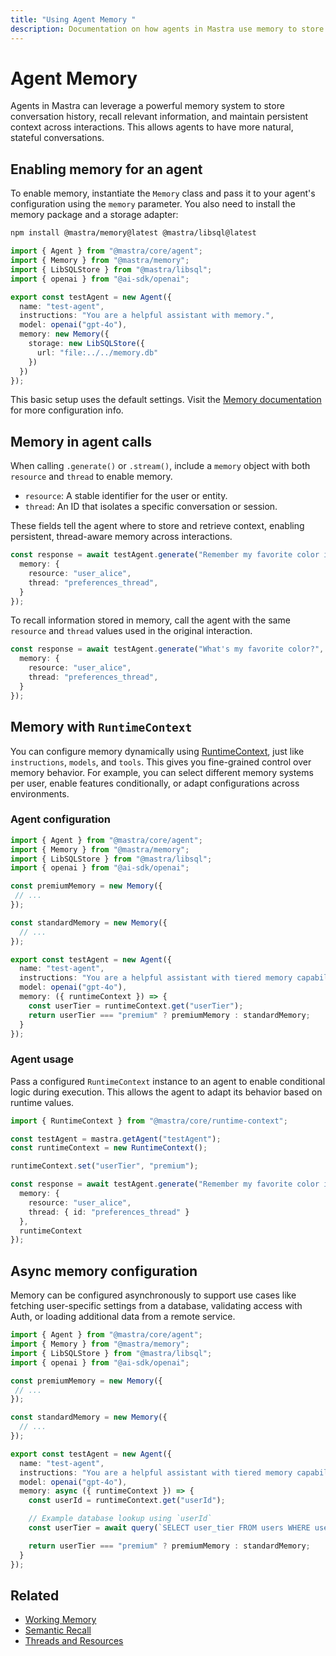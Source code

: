 ```yaml
---
title: "Using Agent Memory "
description: Documentation on how agents in Mastra use memory to store conversation history and contextual information.
---
```


# Agent Memory

Agents in Mastra can leverage a powerful memory system to store conversation history, recall relevant information, and maintain persistent context across interactions. This allows agents to have more natural, stateful conversations.

## Enabling memory for an agent

To enable memory, instantiate the `Memory` class and pass it to your agent's configuration using the `memory` parameter. You also need to install the memory package and a storage adapter:

```bash npm2yarn copy
npm install @mastra/memory@latest @mastra/libsql@latest
```

```typescript {2-3, 10-14} filename="src/mastra/agents/test-agent.ts" showLineNumbers copy
import { Agent } from "@mastra/core/agent";
import { Memory } from "@mastra/memory";
import { LibSQLStore } from "@mastra/libsql";
import { openai } from "@ai-sdk/openai";

export const testAgent = new Agent({
  name: "test-agent",
  instructions: "You are a helpful assistant with memory.",
  model: openai("gpt-4o"),
  memory: new Memory({
    storage: new LibSQLStore({
      url: "file:../../memory.db"
    })
  })
});
```

This basic setup uses the default settings. Visit the [Memory documentation](../memory/overview.md) for more configuration info.

## Memory in agent calls

When calling `.generate()` or `.stream()`, include a `memory` object with both `resource` and `thread` to enable memory.

- `resource`: A stable identifier for the user or entity.
- `thread`: An ID that isolates a specific conversation or session.

These fields tell the agent where to store and retrieve context, enabling persistent, thread-aware memory across interactions.

```typescript {3-4}
const response = await testAgent.generate("Remember my favorite color is blue.", {
  memory: {
    resource: "user_alice",
    thread: "preferences_thread",
  }
});
```

To recall information stored in memory, call the agent with the same `resource` and `thread` values used in the original interaction.

```typescript {3-4}
const response = await testAgent.generate("What's my favorite color?", {
  memory: {
    resource: "user_alice",
    thread: "preferences_thread",
  }
});
```

## Memory with `RuntimeContext`

You can configure memory dynamically using [RuntimeContext](./runtime-context.md), just like `instructions`, `models`, and `tools`. This gives you fine-grained control over memory behavior. For example, you can select different memory systems per user, enable features conditionally, or adapt configurations across environments.

### Agent configuration

```typescript {18-20} filename="src/mastra/agents/test-agent.ts" showLineNumbers copy
import { Agent } from "@mastra/core/agent";
import { Memory } from "@mastra/memory";
import { LibSQLStore } from "@mastra/libsql";
import { openai } from "@ai-sdk/openai";

const premiumMemory = new Memory({
 // ...
});

const standardMemory = new Memory({
  // ...
});

export const testAgent = new Agent({
  name: "test-agent",
  instructions: "You are a helpful assistant with tiered memory capabilities.",
  model: openai("gpt-4o"),
  memory: ({ runtimeContext }) => {
    const userTier = runtimeContext.get("userTier");
    return userTier === "premium" ? premiumMemory : standardMemory;
  }
});
```

### Agent usage

Pass a configured `RuntimeContext` instance to an agent to enable conditional logic during execution. This allows the agent to adapt its behavior based on runtime values.

```typescript {1,4,6, 13} showLineNumbers copy
import { RuntimeContext } from "@mastra/core/runtime-context";

const testAgent = mastra.getAgent("testAgent");
const runtimeContext = new RuntimeContext();

runtimeContext.set("userTier", "premium");

const response = await testAgent.generate("Remember my favorite color is blue.", {
  memory: {
    resource: "user_alice",
    thread: { id: "preferences_thread" }
  },
  runtimeContext
});
```


## Async memory configuration

Memory can be configured asynchronously to support use cases like fetching user-specific settings from a database, validating access with Auth, or loading additional data from a remote service.

```typescript {18, 22} filename="src/mastra/agents/test-agent.ts" showLineNumbers copy
import { Agent } from "@mastra/core/agent";
import { Memory } from "@mastra/memory";
import { LibSQLStore } from "@mastra/libsql";
import { openai } from "@ai-sdk/openai";

const premiumMemory = new Memory({
 // ...
});

const standardMemory = new Memory({
  // ...
});

export const testAgent = new Agent({
  name: "test-agent",
  instructions: "You are a helpful assistant with tiered memory capabilities.",
  model: openai("gpt-4o"),
  memory: async ({ runtimeContext }) => {
    const userId = runtimeContext.get("userId");

    // Example database lookup using `userId`
    const userTier = await query(`SELECT user_tier FROM users WHERE userId = $1`, [userId]);

    return userTier === "premium" ? premiumMemory : standardMemory;
  }
});
```

## Related

- [Working Memory](../memory/working-memory.md)
- [Semantic Recall](../memory/semantic-recall.md)
- [Threads and Resources](../memory/threads-and-resources.md)
